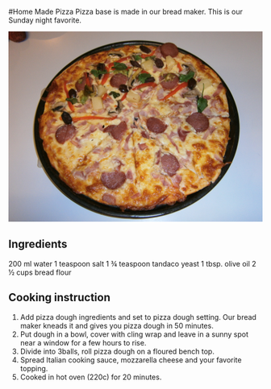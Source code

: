 #Home Made Pizza
Pizza base is made in our bread maker. This is our Sunday night favorite.    

![Home Mad Pizza](images/pizza.jpg)

## Ingredients
200 ml water
1 teaspoon salt
1 ¾ teaspoon tandaco yeast
1 tbsp. olive oil
2 ½ cups bread flour

## Cooking instruction
1. Add pizza dough ingredients and set to pizza dough setting.  Our bread maker kneads it and gives you pizza dough in 50 minutes.
1. Put dough in a bowl, cover with cling wrap and leave in a sunny spot near a window for a few hours to rise.
1. Divide into 3balls, roll pizza dough on a floured bench top.
1. Spread Italian cooking sauce, mozzarella cheese and your favorite topping.
1. Cooked in hot oven (220c) for 20 minutes.

